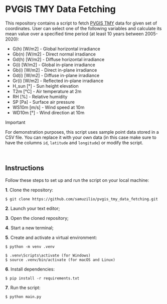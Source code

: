 # PVGIS TMY Data Fetching
This repository contains a script to fetch [PVGIS TMY](https://joint-research-centre.ec.europa.eu/photovoltaic-geographical-information-system-pvgis/pvgis-tools/pvgis-typical-meteorological-year-tmy-generator_en) data for given set of coordinates. User can select one of the following variables and calculate its mean value over a specified time period (at least 10 years between 2005-2020):

- G(h) [W/m2] - Global horizontal irradiance
- Gb(n) [W/m2] - Direct normal irradiance
- Gd(h) [W/m2] - Diffuse horizontal irradiance
- G(i) [W/m2] - Global in-plane irradiance
- Gb(i) [W/m2] - Direct in-plane irradiance
- Gd(i) [W/m2] - Diffuse in-plane irradiance
- Gr(i) [W/m2] - Reflected in-plane irradiance
- H_sun [°] - Sun height elevation
- T2m [°C] - Air temperature at 2m
- RH [%] - Relative humidity
- SP [Pa] - Surface air pressure
- WS10m [m/s] - Wind speed at 10m
- WD10m [°] - Wind direction at 10m

> [!IMPORTANT]
> For demonstration purposes, this script uses sample point data stored in a CSV file. You can replace it with your own data (in this case make sure to have the columns `id`, `latitude` and `longitude`) or modify the script.

<br>

## Instructions
Follow these steps to set up and run the script on your local machine:

**1**. Clone the repository:
```
$ git clone https://github.com/samuzilio/pvgis_tmy_data_fetching.git
```
**2**. Launch your text editor;

**3**. Open the cloned repository;

**4**. Start a new terminal;

**5**. Create and activate a virtual environment:
```
$ python -m venv .venv
```
```
$ .venv\Scripts\activate (for Windows)
$ source .venv/bin/activate (for macOS and Linux)
```
**6**. Install dependencies:
```
$ pip install -r requirements.txt
```
**7**. Run the script:
```
$ python main.py
```
